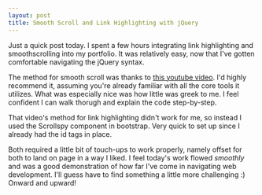 ```yaml
---
layout: post
title: Smooth Scroll and Link Highlighting with jQuery
---
```


Just a quick post today. I spent a few hours integrating link highlighting and smoothscrolling into my portfolio. It was relatively easy, now that I've gotten comfortable navigating the jQuery syntax.

The method for smooth scroll was thanks to [this youtube video](https://www.youtube.com/watch?v=x0YnVwAuNQI). I'd highly recommend it, assuming you're already familiar with all the core tools it utilizes. What was especially nice was how little was greek to me. I feel confident I can walk thorugh and explain the code step-by-step.

That video's method for link highlighting didn't work for me, so instead I used the Scrollspy component in bootstrap. Very quick to set up since I already had the id tags in place.

Both required a little bit of touch-ups to work properly, namely offset for both to land on page in a way I liked. I feel today's work flowed *smoothly* and was a good demonstration of how far I've come in navigating web development. I'll guess have to find something a little more challenging :) Onward and upward!